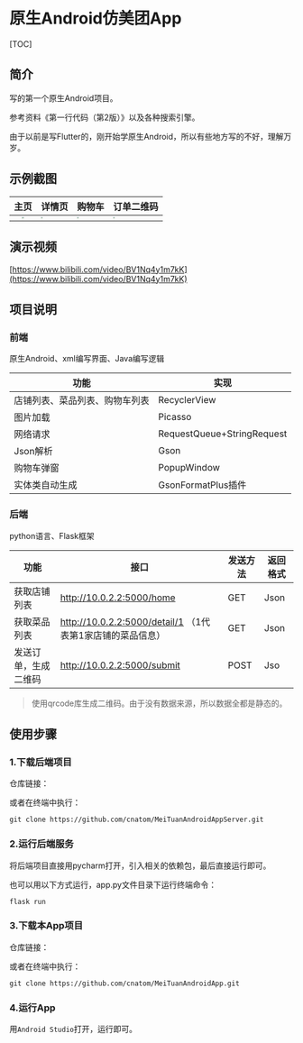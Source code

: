 # 原生Android仿美团App

[TOC]

## 简介

写的第一个原生Android项目。

参考资料《第一行代码（第2版）》以及各种搜索引擎。

由于以前是写Flutter的，刚开始学原生Android，所以有些地方写的不好，理解万岁。

## 示例截图

|                             主页                             | 详情页                                                       | 购物车                                                       | 订单二维码                                                   |
| :----------------------------------------------------------: | ------------------------------------------------------------ | ------------------------------------------------------------ | ------------------------------------------------------------ |
| <img src="https://cdn.jsdelivr.net/gh/cnatom/images/images/meituan1.png" style="zoom: 20%;" /> | <img src="https://cdn.jsdelivr.net/gh/cnatom/images/images/meituan2.png" style="zoom:20%;" /> | <img src="https://cdn.jsdelivr.net/gh/cnatom/images/images/meituan3.png" style="zoom:20%;" /> | <img src="https://cdn.jsdelivr.net/gh/cnatom/images/images/meituan4.png" style="zoom:20%;" /> |



## 演示视频

[https://www.bilibili.com/video/BV1Nq4y1m7kK](https://www.bilibili.com/video/BV1Nq4y1m7kK)

## 项目说明

### 前端

原生Android、xml编写界面、Java编写逻辑

| 功能                           | 实现                       |
| ------------------------------ | -------------------------- |
| 店铺列表、菜品列表、购物车列表 | RecyclerView               |
| 图片加载                       | Picasso                    |
| 网络请求                       | RequestQueue+StringRequest |
| Json解析                       | Gson                       |
| 购物车弹窗                     | PopupWindow                |
| 实体类自动生成                 | GsonFormatPlus插件         |

### 后端

python语言、Flask框架

| 功能                 | 接口                                                       | 发送方法 | 返回格式 |
| -------------------- | ---------------------------------------------------------- | -------- | -------- |
| 获取店铺列表         | http://10.0.2.2:5000/home                                  | GET      | Json     |
| 获取菜品列表         | http://10.0.2.2:5000/detail/1 （1代表第1家店铺的菜品信息） | GET      | Json     |
| 发送订单，生成二维码 | http://10.0.2.2:5000/submit                                | POST     | Jso      |

> 使用qrcode库生成二维码。由于没有数据来源，所以数据全都是静态的。

## 使用步骤

### 1.下载后端项目

仓库链接：

[https://github.com/cnatom/MeiTuanAndroidAppServer]:https://github.com/cnatom/MeiTuanAndroidAppServer

或者在终端中执行：

```
git clone https://github.com/cnatom/MeiTuanAndroidAppServer.git
```

### 2.运行后端服务

将后端项目直接用pycharm打开，引入相关的依赖包，最后直接运行即可。

也可以用以下方式运行，app.py文件目录下运行终端命令：

```
flask run
```

### 3.下载本App项目

仓库链接：

[https://github.com/cnatom/MeiTuanAndroidApp]: https://github.com/cnatom/MeiTuanAndroidApp

或者在终端中执行：

```
git clone https://github.com/cnatom/MeiTuanAndroidApp.git
```

### 4.运行App

用`Android Studio`打开，运行即可。

